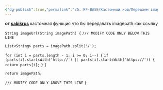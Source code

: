 ```yaml
---
{"dg-publish":true,"permalink":"/5. FF-BASE/Кастомный код/Передаем imagepath как ссылку/","created":"2024-12-06T09:16:01.532-03:00","updated":"2024-12-06T13:50:58.638-03:00"}
---
```



**от [sabikrus](https://t.me/sabikrus)**
кастомная функция что бы передавать imagepath как ссылку

`String imageUrl(String imagePath) {`
  `/// MODIFY CODE ONLY BELOW THIS LINE`

  `List<String> parts = imagePath.split('/');`

  `for (int i = parts.length - 1; i >= 0; i--) {`
    `if (parts[i].startsWith('http://') || parts[i].startsWith('https://')) {`
      `return parts[i];`
    `}`
  `}`

  `return imagePath;`

  `/// MODIFY CODE ONLY ABOVE THIS LINE`
`}`